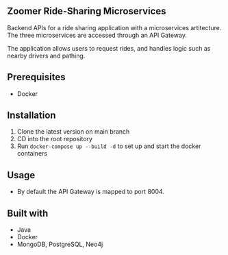 ## Zoomer Ride-Sharing Microservices
Backend APIs for a ride sharing application with a microservices artitecture. The three microservices are accessed through an API Gateway. 

The application allows users to request rides, and handles logic such as nearby drivers and pathing. 

## Prerequisites
- Docker

## Installation
1. Clone the latest version on main branch
2. CD into the root repository
3. Run `docker-compose up --build -d` to set up and start the docker containers

## Usage
- By default the API Gateway is mapped to port 8004.

## Built with
- Java
- Docker
- MongoDB, PostgreSQL, Neo4j

